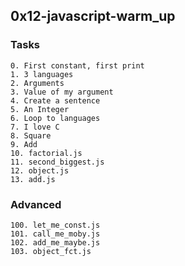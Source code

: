 ## 0x12-javascript-warm_up
### Tasks
    0. First constant, first print
    1. 3 languages
    2. Arguments
    3. Value of my argument
    4. Create a sentence
    5. An Integer
    6. Loop to languages
    7. I love C
    8. Square
    9. Add
    10. factorial.js
    11. second_biggest.js
    12. object.js
    13. add.js
### Advanced
    100. let_me_const.js
    101. call_me_moby.js
    102. add_me_maybe.js
    103. object_fct.js

